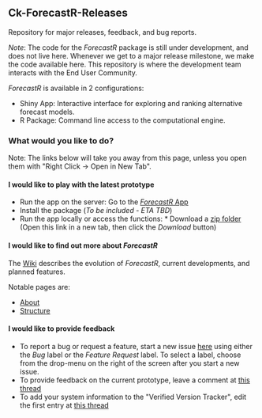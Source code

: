## Ck-ForecastR-Releases
Repository for major releases, feedback, and bug reports.

*Note*: The code for the *ForecastR* package is still under development, and
does not live here. Whenever we get to a major release milestone, we make the
code available here.  This repository is where the development team interacts with the End User Community.

*ForecastR* is available in 2 configurations:

* Shiny App: Interactive interface for exploring and ranking alternative forecast models.
* R Package: Command line access to the computational engine.


### What would you like to do?

Note: The links below will take you away from this page, unless you open them with "Right Click -> Open in New Tab".

#### I would like to play with the latest prototype

* Run the app on the server: Go to the [*ForecastR* App](https://solv-code.shinyapps.io/forecastr/)
* Install the package (*To be included - ETA TBD*)
* Run the app locally or access the functions: * Download a [zip folder](Zipped_Releases/CK_ForecastR_Prototype2019_02_11.zip) (Open this link in a new tab, then click the *Download* button)


#### I would like to find out more about *ForecastR*

The [Wiki](https://github.com/avelez-espino/Ck-ForecastR-Releases/wiki) describes the evolution of *ForecastR*, current developments,
and planned features.

Notable pages are:

* [About](https://github.com/avelez-espino/Ck-ForecastR-Releases/wiki/1---About)
* [Structure](https://github.com/avelez-espino/Ck-ForecastR-Releases/wiki/2---Structure)



#### I would like to provide feedback

* To report a bug or request a feature, start a new issue [here](https://github.com/avelez-espino/Ck-ForecastR-Releases/issues) using either the *Bug* label or
the *Feature Request* label. To select a label, choose from the drop-menu on the right of the screen after you start a new issue.
* To provide feedback on the current prototype, leave a comment at [this thread](https://github.com/avelez-espino/Ck-ForecastR-Releases/issues/4)
* To add your system information to the "Verified Version Tracker", edit the first entry at [this thread](https://github.com/avelez-espino/Ck-ForecastR-Releases/issues/2)


